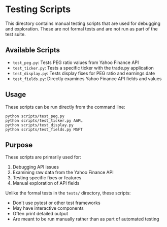 # Testing Scripts

This directory contains manual testing scripts that are used for debugging and exploration. These are not formal tests and are not run as part of the test suite.

## Available Scripts

- `test_peg.py`: Tests PEG ratio values from Yahoo Finance API
- `test_ticker.py`: Tests a specific ticker with the trade.py application
- `test_display.py`: Tests display fixes for PEG ratio and earnings date
- `test_fields.py`: Directly examines Yahoo Finance API fields and values

## Usage

These scripts can be run directly from the command line:

```
python scripts/test_peg.py
python scripts/test_ticker.py AAPL
python scripts/test_display.py
python scripts/test_fields.py MSFT
```

## Purpose

These scripts are primarily used for:

1. Debugging API issues
2. Examining raw data from the Yahoo Finance API
3. Testing specific fixes or features
4. Manual exploration of API fields

Unlike the formal tests in the `tests/` directory, these scripts:
- Don't use pytest or other test frameworks
- May have interactive components
- Often print detailed output
- Are meant to be run manually rather than as part of automated testing